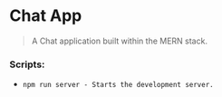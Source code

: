 # Chat App

> A Chat application built within the MERN stack.

### Scripts:

* `npm run server - Starts the development server.`